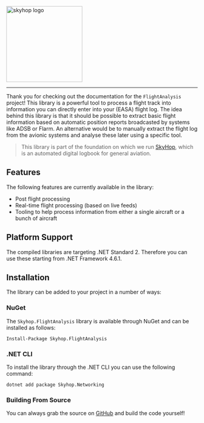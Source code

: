 <a href="https://skyhop.org"><img src="https://skyhop.org/assets/images/skyhop.png" width=200 alt="skyhop logo" /></a>

----

Thank you for checking out the documentation for the `FlightAnalysis` project! This library is a powerful tool to process a flight track into information you can directly enter into your (EASA) flight log. The idea behind this library is that it should be possible to extract basic flight information based on automatic position reports broadcasted by systems like ADSB or Flarm. An alternative would be to manually extract the flight log from the avionic systems and analyse these later using a specific tool.

> This library is part of the foundation on which we run [SkyHop](https://skyhop.org), which is an automated digital logbook for general aviation.

## Features

The following features are currently available in the library:

* Post flight processing
* Real-time flight processing (based on live feeds)
* Tooling to help process information from either a single aircraft or a bunch of aircraft

## Platform Support

The compiled libraries are targeting .NET Standard 2. Therefore you can use these starting from .NET Framework 4.6.1.

## Installation

The library can be added to your project in a number of ways:

### NuGet

The `Skyhop.FlightAnalysis` library is available through NuGet and can be installed as follows:

    Install-Package Skyhop.FlightAnalysis

### .NET CLI

To install the library through the .NET CLI you can use the following command:

    dotnet add package Skyhop.Networking

### Building From Source

You can always grab the source on [GitHub](https://github.com/SkyHop/FlightAnalysis) and build the code yourself!
